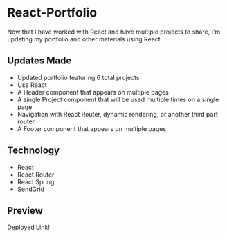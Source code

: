 # React-Portfolio

Now that I have worked with React and have multiple projects to share, I'm updating my portfolio and other materials using React.

## Updates Made

- Updated portfolio featuring 6 total projects
- Use React
- A Header component that appears on multiple pages
- A single Project component that will be used multiple times on a single page
- Navigation with React Router, dynamic rendering, or another third part router
- A Footer component that appears on multiple pages

## Technology

- React
- React Router
- React Spring
- SendGrid

## Preview
[Deployed Link!](https://vt-react-portfolio.herokuapp.com/)

